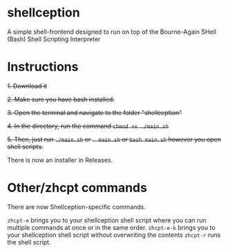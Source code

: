 # shellception
A simple shell-frontend designed to run on top of the Bourne-Again SHell (Bash) Shell Scripting Interpreter
# Instructions
~~1. Download it~~

~~2. Make sure you have bash installed.~~

~~3. Open the terminal and navigate to the folder "shellception"~~

~~4. In the directory, run the command ``chmod +x ./main.sh``~~

~~5. Then, just run ``./main.sh`` or ``. main.sh`` or ``bash main.sh`` however you open shell scripts.~~

There is now an installer in Releases.
# Other/zhcpt commands
There are now Shellception-specific commands.

```zhcpt-e``` brings you to your shellception shell script where you can run multiple commands at once or in the same order. 
```zhcpt-e-k``` brings you to your shellception shell script without overwriting the contents
```zhcpt-r``` runs the shell script.
